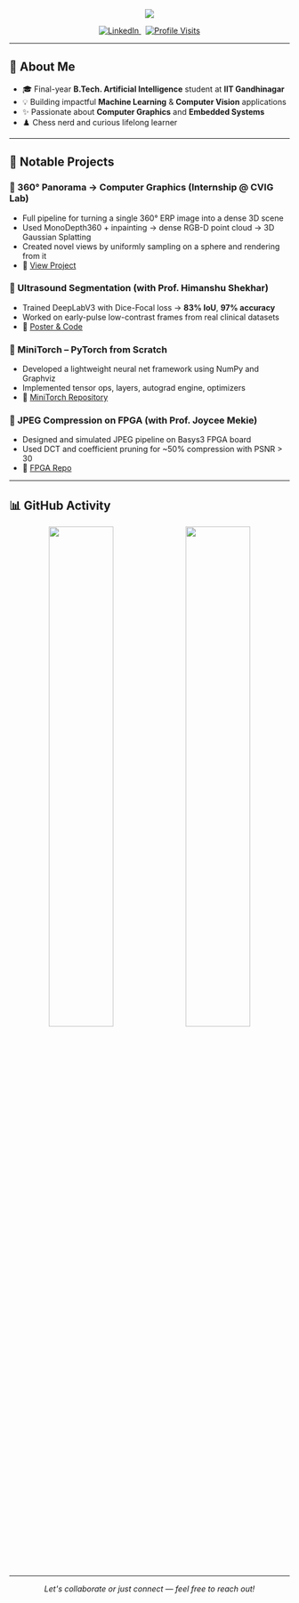 
<!-- HEADER -->
<div align="center">
  <img src="https://readme-typing-svg.herokuapp.com?font=Fira+Code&size=24&duration=2000&pause=1000&color=9F79EE&center=true&vCenter=true&width=435&lines=Hi+there!+I'm+Soham+Gaonkar;AI+Undergrad+%40+IIT+Gandhinagar;ML+%7C+Computer+Graphics+%7C+Vision+%7C+FPGA"/>

  <br/>
  <p>
    <a href="https://linkedin.com/in/soham-gaonkar-885426280">
      <img src="https://img.shields.io/badge/LinkedIn-%230077B5.svg?logo=linkedin&logoColor=white" alt="LinkedIn">
    </a>
    &nbsp;
    <a href="https://visitcount.itsvg.in/api?id=Soham-Gaonkar&icon=0&color=0">
      <img src="https://visitcount.itsvg.in/api?id=Soham-Gaonkar&icon=0&color=0" alt="Profile Visits">
    </a>
  </p>
</div>

---

## 🧠 About Me

- 🎓 Final-year **B.Tech. Artificial Intelligence** student at **IIT Gandhinagar**
- 💡 Building impactful **Machine Learning** & **Computer Vision** applications
- ✨ Passionate about **Computer Graphics** and **Embedded Systems**
- ♟️ Chess nerd and curious lifelong learner

---

## 🚀 Notable Projects

### 📌 360° Panorama → Computer Graphics (Internship @ CVIG Lab)
- Full pipeline for turning a single 360° ERP image into a dense 3D scene
- Used MonoDepth360 + inpainting → dense RGB-D point cloud → 3D Gaussian Splatting
- Created novel views by uniformly sampling on a sphere and rendering from it
- 🔗 [View Project](https://github.com/Soham-Gaonkar/panoto3D)

### 📌 Ultrasound Segmentation (with Prof. Himanshu Shekhar)
- Trained DeepLabV3 with Dice-Focal loss → **83% IoU**, **97% accuracy**
- Worked on early-pulse low-contrast frames from real clinical datasets
- 🔗 [Poster & Code](https://drive.google.com/drive/folders/107V1sfC3DDkQrA591Dv3S4Cy5m0KDAC5?usp=sharing)

### 📌 MiniTorch – PyTorch from Scratch
- Developed a lightweight neural net framework using NumPy and Graphviz
- Implemented tensor ops, layers, autograd engine, optimizers
- 🔗 [MiniTorch Repository](https://github.com/Umang-Shikarvar/miniTorch)

### 📌 JPEG Compression on FPGA (with Prof. Joycee Mekie)
- Designed and simulated JPEG pipeline on Basys3 FPGA board
- Used DCT and coefficient pruning for ~50% compression with PSNR > 30
- 🔗 [FPGA Repo](https://github.com/Reckadon/JPEG-Compressiont)

---

## 📊 GitHub Activity

<p align="center">
  <img src="https://github-readme-stats.vercel.app/api?username=Soham-Gaonkar&theme=tokyonight&show_icons=true" width="48%"/>
  <img src="https://github-readme-stats.vercel.app/api/top-langs/?username=Soham-Gaonkar&layout=compact&theme=tokyonight" width="48%"/>
</p>

---

<p align="center">
  <em>Let's collaborate or just connect — feel free to reach out!</em>
</p>
